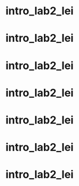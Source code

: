 # intro_lab2_lei
# intro_lab2_lei
# intro_lab2_lei
# intro_lab2_lei
# intro_lab2_lei
# intro_lab2_lei
# intro_lab2_lei
